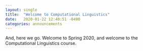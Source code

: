 ```yaml
---
layout: single
title:  "Welcome to Computational Linguistics"
date:   2020-01-22 12:40:51 -0400
categories: announcements
---
```

And, here we go.  Welcome to Spring 2020, and welcome to the
Computational Linguistics
course.


